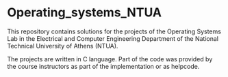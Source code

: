 # Operating_systems_NTUA

This repository contains solutions for the projects of the Operating Systems Lab in the Electrical and Computer Engineering Department of the National Technical University of Athens (NTUA).

The projects are written in C language. Part of the code was provided by the course instructors as part of the implementation or as helpcode.
